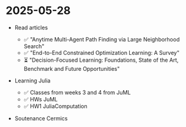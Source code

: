 # 2025-05-28

- Read articles
    - ✅ "Anytime Multi-Agent Path Finding via Large Neighborhood Search"
    - ✅ "End-to-End Constrained Optimization Learning: A Survey"
    - ⏳ "Decision-Focused Learning: Foundations, State of the Art,  Benchmark and Future Opportunities"

- Learning Julia
    - ✅ Classes from weeks 3 and 4 from JuML
    - ✅ HWs JuML
    - ✅ HW1 JuliaComputation

- Soutenance Cermics